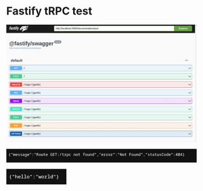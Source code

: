 # Fastify tRPC test

![swagger](./assets/1.jpg)

![trpc error](./assets/2.jpg)

![hello world](./assets/3.jpg)
